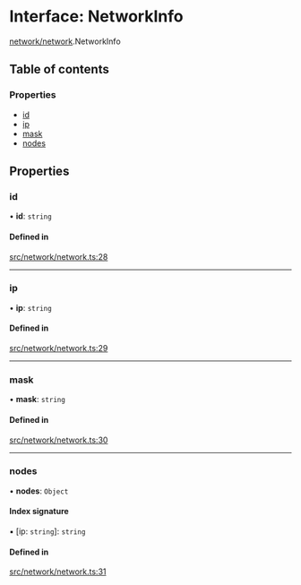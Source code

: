 # Interface: NetworkInfo

[network/network](../modules/network_network).NetworkInfo

## Table of contents

### Properties

- [id](network_network.NetworkInfo#id)
- [ip](network_network.NetworkInfo#ip)
- [mask](network_network.NetworkInfo#mask)
- [nodes](network_network.NetworkInfo#nodes)

## Properties

### id

• **id**: `string`

#### Defined in

[src/network/network.ts:28](https://github.com/golemfactory/golem-js/blob/614ea72/src/network/network.ts#L28)

___

### ip

• **ip**: `string`

#### Defined in

[src/network/network.ts:29](https://github.com/golemfactory/golem-js/blob/614ea72/src/network/network.ts#L29)

___

### mask

• **mask**: `string`

#### Defined in

[src/network/network.ts:30](https://github.com/golemfactory/golem-js/blob/614ea72/src/network/network.ts#L30)

___

### nodes

• **nodes**: `Object`

#### Index signature

▪ [ip: `string`]: `string`

#### Defined in

[src/network/network.ts:31](https://github.com/golemfactory/golem-js/blob/614ea72/src/network/network.ts#L31)
